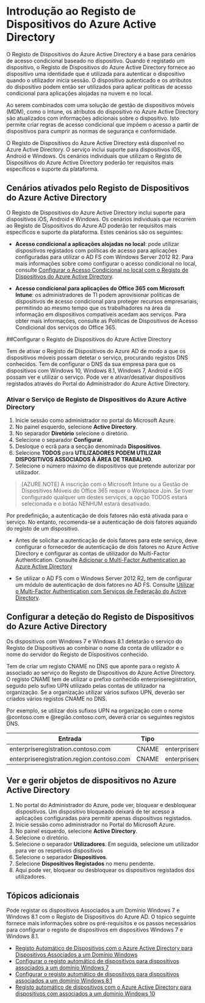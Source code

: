 <properties
    pageTitle="Descrição geral do Registo de Dispositivos do Azure Active Directory | Microsoft Azure"
    description="é a base para cenários de acesso condicional baseado no dispositivo. Quando um dispositivo é registado, o Registo de Dispositivos do Azure Active Directory aprovisiona o dispositivo com uma identidade que é utilizada para autenticar o dispositivo quando o utilizador inicia sessão."
    services="active-directory"
    keywords="device registration, enable device registration, device registration and MDM"
    documentationCenter=""
    authors="femila"
    manager="stevenpo"
    editor=""/>

<tags
    ms.service="active-directory"
    ms.workload="identity"
    ms.tgt_pltfrm="na"
    ms.devlang="na"
    ms.topic="get-started-article"
    ms.date="03/29/2016"
    ms.author="femila"/>

# Introdução ao Registo de Dispositivos do Azure Active Directory

O Registo de Dispositivos do Azure Active Directory é a base para cenários de acesso condicional baseado no dispositivo. Quando é registado um dispositivo, o Registo de Dispositivos do Azure Active Directory fornece ao dispositivo uma identidade que é utilizada para autenticar o dispositivo quando o utilizador inicia sessão. O dispositivo autenticado e os atributos do dispositivo podem então ser utilizados para aplicar políticas de acesso condicional para aplicações alojadas na nuvem e no local.

Ao serem combinados com uma solução de gestão de dispositivos móveis (MDM), como o Intune, os atributos do dispositivo no Azure Active Directory são atualizados com informações adicionais sobre o dispositivo. Isto permite criar regras de acesso condicional que impõem o acesso a partir de dispositivos para cumprir as normas de segurança e conformidade.

O Registo de Dispositivos do Azure Active Directory está disponível no Azure Active Directory. O serviço inclui suporte para dispositivos iOS, Android e Windows. Os cenários individuais que utilizam o Registo de Dispositivos do Azure Active Directory poderão ter requisitos mais específicos e suporte da plataforma.

## Cenários ativados pelo Registo de Dispositivos do Azure Active Directory

O Registo de Dispositivos do Azure Active Directory inclui suporte para dispositivos iOS, Android e Windows. Os cenários individuais que recorrem ao Registo de Dispositivos do Azure AD poderão ter requisitos mais específicos e suporte da plataforma. Estes cenários são os seguintes:

- **Acesso condicional a aplicações alojadas no local**: pode utilizar dispositivos registados com políticas de acesso para aplicações configuradas para utilizar o AD FS com Windows Server 2012 R2. Para mais informações sobre como configurar o acesso condicional no local, consulte [Configurar o Acesso Condicional no local com o Registo de Dispositivos do Azure Active Directory](active-directory-conditional-access-on-premises-setup.md).

- **Acesso condicional para aplicações do Office 365 com Microsoft Intune**: os administradores de TI podem aprovisionar políticas de dispositivos de acesso condicional para proteger recursos empresariais, permitindo ao mesmo tempo que os trabalhadores na área da informação em dispositivos compatíveis acedam aos serviços. Para obter mais informações, consulte as Políticas de Dispositivos de Acesso Condicional dos serviços do Office 365.

##Configurar o Registo de Dispositivos do Azure Active Directory

Tem de ativar o Registo de Dispositivos do Azure AD de modo a que os dispositivos móveis possam detetar o serviço, procurando registos DNS conhecidos. Tem de configurar o DNS da sua empresa para que os dispositivos com Windows 10, Windows 8.1, Windows 7, Android e iOS possam ver e utilizar o serviço.
Pode ver e ativar/desativar dispositivos registados através do Portal do Administrador do Azure Active Directory.

### Ativar o Serviço de Registo de Dispositivos do Azure Active Directory

1. Inicie sessão como administrador no portal do Microsoft Azure.
2. No painel esquerdo, selecione **Active Directory**.
3. No separador **Diretório** selecione o diretório.
4. Selecione o separador **Configurar**.
5. Desloque o ecrã para a secção denominada **Dispositivos**.
6. Selecione **TODOS** para **UTILIZADORES PODEM UTILIZAR DISPOSITIVOS ASSOCIADOS À ÁREA DE TRABALHO**.
7. Selecione o número máximo de dispositivos que pretende autorizar por utilizador.

>[AZURE.NOTE]
>A inscrição com o Microsoft Intune ou a Gestão de Dispositivos Móveis do Office 365 requer o Workplace Join. Se tiver configurado qualquer um destes serviços, a opção TODOS estará selecionada e o botão NENHUM estará desativado.

Por predefinição, a autenticação de dois fatores não está ativada para o serviço. No entanto, recomenda-se a autenticação de dois fatores aquando do registo de um dispositivo.

- Antes de solicitar a autenticação de dois fatores para este serviço, deve configurar o fornecedor de autenticação de dois fatores no Azure Active Directory e configurar as contas de utilizador do Multi-Factor Authentication. Consulte [Adicionar o Multi-Factor Authentication ao Azure Active Directory](../multi-factor-authentication/multi-factor-authentication-get-started-cloud.md)

- Se utilizar o AD FS com o Windows Server 2012 R2, tem de configurar um módulo de autenticação de dois fatores no AD FS. Consulte [Utilizar o Multi-Factor Authentication com Serviços de Federação do Active Directory](../multi-factor-authentication/multi-factor-authentication-get-started-server.md).

## Configurar a deteção do Registo de Dispositivos do Azure Active Directory
Os dispositivos com Windows 7 e Windows 8.1 detetarão o serviço do Registo de Dispositivos ao combinar o nome da conta de utilizador e o nome do servidor do Registo de Dispositivos conhecido.

Tem de criar um registo CNAME no DNS que aponte para o registo A associado ao serviço do Registo de Dispositivos do Azure Active Directory. O registo CNAME tem de utilizar o prefixo conhecido enterpriseregistration, seguido pelo sufixo UPN utilizado pelas contas de utilizador na organização. Se a organização utilizar vários sufixos UPN, deverão ser criados vários registos CNAME no DNS.

Por exemplo, se utilizar dois sufixos UPN na organização com o nome @contoso.com e @região.contoso.com, deverá criar os seguintes registos DNS.

| Entrada                                     | Tipo  | Endereço                            |
|-------------------------------------------|-------|------------------------------------|
| enterpriseregistration.contoso.com        | CNAME | enterpriseregistration.windows.net |
| enterpriseregistration.region.contoso.com | CNAME | enterpriseregistration.windows.net |

## Ver e gerir objetos de dispositivos no Azure Active Directory
1. No portal do Administrador do Azure, pode ver, bloquear e desbloquear dispositivos. Um dispositivo bloqueado deixará de ter acesso a aplicações configuradas para permitir apenas dispositivos registados.
2. Inicie sessão como administrador no Portal do Microsoft Azure.
3. No painel esquerdo, selecione **Active Directory**.
4. Selecione o diretório.
5. Selecione o separador **Utilizadores**. Em seguida, selecione um utilizador para ver os respetivos dispositivos
6. Selecione o separador **Dispositivos**.
7. Selecione **Dispositivos Registados** no menu pendente.
8. Aqui pode ver, bloquear ou desbloquear os dispositivos registados dos utilizadores.

## Tópicos adicionais

Pode registar os dispositivos Associados a um Domínio Windows 7 e Windows 8.1 com o Registo de Dispositivos do Azure AD. O tópico seguinte fornece mais informações sobre os pré-requisitos e os passos necessários para configurar o registo de dispositivos em dispositivos Windows 7 e Windows 8.1.

- [Registo Automático de Dispositivos com o Azure Active Directory para Dispositivos Associados a um Domínio Windows](active-directory-conditional-access-automatic-device-registration.md)
- [Configurar o registo automático de dispositivos para dispositivos associados a um domínio Windows 7](active-directory-conditional-access-automatic-device-registration-windows7.md)
- [Configurar o registo automático de dispositivos para dispositivos associados a um domínio Windows 8.1](active-directory-conditional-access-automatic-device-registration-windows-8-1.md)
- [Registo automático de dispositivos com o Azure Active Directory para dispositivos com associados a um domínio Windows 10](active-directory-azureadjoin-devices-group-policy.md)



<!--HONumber=Jun16_HO2-->



